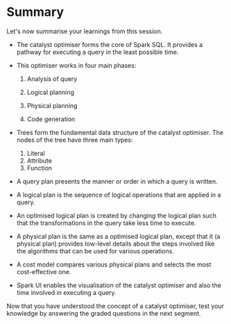 # Summary

Let's now summarise your learnings from this session.

-   The catalyst optimiser forms the core of Spark SQL. It provides a pathway for executing a query in the least possible time.
    

-   This optimiser works in four main phases:
    
    1.  Analysis of query
        
    2.  Logical planning
        
    3.  Physical planning 
        
    4.  Code generation
        

-   Trees form the fundamental data structure of the catalyst optimiser. The nodes of the tree have three main types:
    
    1.  Literal
    2.  Attribute
    3.  Function

-   A query plan presents the manner or order in which a query is written.
    

-   A logical plan is the sequence of logical operations that are applied in a query.
    

-   An optimised logical plan is created by changing the logical plan such that the transformations in the query take less time to execute.
    

-   A physical plan is the same as a optimised logical plan, except that it (a physical plan) provides low-level details about the steps involved like the algorithms that can be used for various operations.
    

-   A cost model compares various physical plans and selects the most cost-effective one.
    

-   Spark UI enables the visualisation of the catalyst optimiser and also the time involved in executing a query.
    

Now that you have understood the concept of a catalyst optimiser, test your knowledge by answering the graded questions in the next segment.